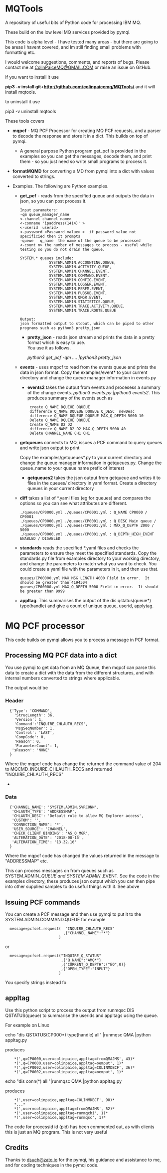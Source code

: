 # MQTools
A repository of useful bits of Python code for processing IBM MQ.

These build on the low level MQ services provided by pymqi. 

This code is alpha level - I have tested many areas - but there are going to be areas I havent covered,
and Im still finding small problems with formatting etc.


I would welcome suggestions, comments, and reports of bugs.  Please contact me at ColinPaiceMQ@GMAIL.COM
or raise an issue on GitHub.

If you want to install it use

**pip3 -v  install   git+http://github.com/colinpaicemq/MQTools/** and it will install mqtools.
 
 to uninstall it use
 
 pip3 -v  uninstall mqtools


These tools covers

* **mqpcf** - MQ PCF Processor for creating MQ PCF requests,  and a parser to decode the
response and store it in a dict.   This builds on top of pymqi.
    * A general purpose Python program get_pcf is provided in the examples so you can get the
      messages, decode them, and print them - so you just need so write small programs to process it.

* **formatMQMD** for converting a MD from pymqi into a dict with values converted 
  to strings.

* Examples.   The following are Python examples. 
  * **get_pcf** - reads from the specified queue and outputs the data in json, so you can post process it.
       ```
      Input parameters:
      -qm queue_manager_name
       <-channel channel name>
       <-conname 'ipaddress(1414)' >
       <-userid  userid> 
       <-password <Password_value> >  if password_value not specificied then it prompts
       -queue   q_name  the name of the queue to be processed
       <-count n> the number of messages to process - useful while testing so you do not drain the queue.

       SYSTEM.* queues include:  
                    SYSTEM.ADMIN.ACCOUNTING.QUEUE, 
                    SYSTEM.ADMIN.ACTIVITY.QUEUE, 
                    SYSTEM.ADMIN.CHANNEL.EVENT, 
                    SYSTEM.ADMIN.COMMAND.EVENT, 
                    SYSTEM.ADMIN.CONFIG.EVENT, 
                    SYSTEM.ADMIN.LOGGER.EVENT, 
                    SYSTEM.ADMIN.PERFM.EVENT, 
                    SYSTEM.ADMIN.PUBSUB.EVENT, 
                    SYSTEM.ADMIN.QMGR.EVENT, 
                    SYSTEM.ADMIN.STATISTICS.QUEUE, 
                    SYSTEM.ADMIN.TRACE.ACTIVITY.QUEUE,
                    SYSTEM.ADMIN.TRACE.ROUTE.QUEUE

       Output:
       json formatted output to stdout, which can be piped to other programs such as python3 pretty_json
       ```

      
    * **pretty_json** - reads json stream and prints the data in a pretty format which is easy to use.  
         You use it as follows.
         
         _python3 get_pcf -qm ....  |python3 pretty_json_ 
  * **events** - uses mqpcf to read from the events queue and prints the data in json format.
    Copy the examples/event* to your current directory and change the queue manager information in 
    events.py 
    * **events2**  takes the output from events and procesess a summary of the change events.
      _python3 events.py |python3 events2_.   This produces summary 
      of the events such as 
      ```
       create Q_NAME DQUEUE DQUEUE
       difference Q_NAME DQUEUE DQUEUE Q_DESC  newDesc 
       difference Q_NAME DQUEUE DQUEUE MAX_Q_DEPTH 5000 10
       Delete Q_NAME DQUEUE DQUEUE
       Create Q_NAME D2 D2
       difference Q_NAME D2 D2 MAX_Q_DEPTH 5000 40
       Delete CHANNEL_NAME CH1 CH1
       ```
  * **getqueues** connects to MQ, issues a PCF command to query queues and write
    json output to print
    
    Copy the examples/getqueues*.py to your current directory and change the queue manager information in 
    getqueues.py.  Change the queue_name to your queue name prefix of interest
    
    * **getqueues2** takes the json output from getqueue and writes it to files in the queues/ directory
    in yaml format.
    Create a directory queues in your current directory
  * **diff** takes a list of *.yaml files (eg for queues) and compares the options
      so you can see what attributes are different.
      ```
      ./queues/CP0000.yml ./queues/CP0001.yml : Q_NAME CP0000 / CP0001
      ./queues/CP0000.yml ./queues/CP0001.yml : Q_DESC Main queue / 
      ./queues/CP0000.yml ./queues/CP0001.yml : MAX_Q_DEPTH 2000 / 5000
      ./queues/CP0000.yml ./queues/CP0001.yml : Q_DEPTH_HIGH_EVENT ENABLED / DISABLED
      ```
  * **standards** reads the specified *.yaml files and checks the parameters to 
      ensure they meet the specified standards.
      Copy the standards.py file from examples directory to your working directory, and change the 
      parameters to match what you want to check.
      You could create a yaml file with the parameters in it, and then use that.
      ```
      queues/CP00000.yml MAX_MSG_LENGTH 4000 Field in error.  It should be greater than 4194304
      queues/CP00000.yml MAX_Q_DEPTH 5000 Field in error.  It should be greater than 9999
      ```

  * **appltag**. This summarises the output of the dis qstatus(queue*) type(handle) and 
     give a count of unique queue,  userid, applytag.


# MQ PCF processor

This code builds on pymqi  allows you to process a message in PCF format. 

## Processing MQ PCF data into a dict

You use pymqi to get data from an MQ Queue, then mqpcf can parse this data to create a 
dict with the data from
the different structures, and with internal numbers converted to strings 
where applicable.

The output would be

### Header

```
  {'Type': 'COMMAND', 
    'StrucLength': 36, 
    'Version': 1, 
    'Command':'INQUIRE_CHLAUTH_RECS', 
    'MsgSeqNumber': 1, 
    'Control': 'LAST', 
    'CompCode': 0, 
    'Reason': 0,
    'ParameterCount': 1, 
   'sReason': 'NONE'
  }
```
Where the mqpcf code has change the returned the command value of 204 to MQCMD_INQUIRE_CHLAUTH_RECS and 
returned  "INQUIRE_CHLAUTH_RECS"
 
*
### Data

```
  {'CHANNEL_NAME': 'SYSTEM.ADMIN.SVRCONN',
   'CHLAUTH_TYPE': 'ADDRESSMAP',
   'CHLAUTH_DESC': 'Default rule to allow MQ Explorer access',
   'CUSTOM': '', 
   'CONNECTION_NAME': '*',
   'USER_SOURCE': 'CHANNEL',
   'CHECK_CLIENT_BINDING': 'AS_Q_MGR',
   'ALTERATION_DATE': '2018-08-16',
   'ALTERATION_TIME': '13.32.16'
  }
```
Where the mqpcf code has changed the values returned in the message to "ADDRESSMAP" etc.

This can process messages on from queues such as 
SYSTEM.ADMIN.*.QUEUE and SYSTEM.ADMIN.*.EVENT.  See the code in the examples directory,
these produces json output which you can then pipe into other supplied samples
to do useful things with it.  See above



## Issuing PCF commands
You can create a PCF message and then use pymqi to put it to the 
SYSTEM.ADMIN.COMMAND.QUEUE for example

```
  message=pcfset.request(  "INQUIRE_CHLAUTH_RECS" 
                          ,{"CHANNEL_NAME":"*"}                 
                        )
```
or
```
  message=pcfset.request("INQUIRE_Q_STATUS"
                         ,{"Q_NAME":"AMQ*"}
                         ,{"CURRENT_Q_DEPTH":("EQ",0)}
                         ,{"OPEN_TYPE":"INPUT"}                  
                        )
```

You specify strings instead fo 

## appltag 

Use this python script to process the output from runmqsc DIS QSTATUS(queue) 
to summarise the userids and appltags using the queue.

For example on Linux  

echo "dis QSTATUS(CP000\*) type(handle) all" |runmqsc QMA |python appltag.py  

produces
```
    *(',q=CP0000,user=colinpaice,appltag=fromQMAJMS', 43)*  
    *(',q=CP0000,user=colinpaice,appltag=oemput', 1)*  
    *(',q=CP0002,user=colinpaice,appltag=COLINMDBCF', 36)*  
    *(',q=CP0002,user=colinpaice,appltag=oemput', 1)*  
```

echo "dis conn(\*) all  "|runmqsc QMA |python appltag.py   

produces  
```
    *(',user=colinpaice,appltag=COLINMDBCF', 98)*  
    *...*  
    *(',user=colinpaice,appltag=fromQMAJMS', 52)*  
    *(',user=colinpaice,appltag=runmqchi', 1)*  
    *(',user=colinpaice,appltag=runmqsc', 1)*  
```

The code for processid id (pid) has been commented out, as with 
clients this is just an MQ
program. This is not very useful

## Credits
Thanks to dsuch@zato.io for the pymqi, his guidance and assistance to me, and for coding techniques in
 the pymqi code. 